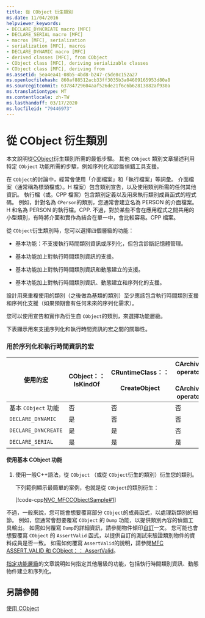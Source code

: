 ```yaml
---
title: 從 CObject 衍生類別
ms.date: 11/04/2016
helpviewer_keywords:
- DECLARE_DYNCREATE macro [MFC]
- DECLARE_SERIAL macro [MFC]
- macros [MFC], serialization
- serialization [MFC], macros
- DECLARE_DYNAMIC macro [MFC]
- derived classes [MFC], from CObject
- CObject class [MFC], deriving serializable classes
- CObject class [MFC], deriving from
ms.assetid: 5ea4ea41-08b5-4bd8-b247-c5de8c152a27
ms.openlocfilehash: 860af88512acb33ff3035b3a04609165953d80a8
ms.sourcegitcommit: 63784729604aaf526de21f6c6b62813882af930a
ms.translationtype: MT
ms.contentlocale: zh-TW
ms.lasthandoff: 03/17/2020
ms.locfileid: "79446973"
---
```

# <a name="deriving-a-class-from-cobject"></a>從 CObject 衍生類別

本文說明從[CObject](../mfc/reference/cobject-class.md)衍生類別所需的最低步驟。 其他 `CObject` 類別文章描述利用特定 `CObject` 功能所需的步驟，例如序列化和診斷偵錯工具支援。

在 `CObject`的討論中，經常會使用「介面檔案」和「執行檔案」等詞彙。 介面檔案（通常稱為標頭檔或）。H 檔案）包含類別宣告，以及使用類別所需的任何其他資訊。 執行檔（或。CPP 檔案）包含類別定義以及用來執行類別成員函式的程式碼。 例如，針對名為 `CPerson`的類別，您通常會建立名為 PERSON 的介面檔案。H 和名為 PERSON 的執行檔。CPP. 不過，對於某些不會在應用程式之間共用的小型類別，有時將介面和實作為結合在單一中，會比較容易。CPP 檔案。

從 `CObject`衍生類別時，您可以選擇四個層級的功能：

- 基本功能：不支援執行時間類別資訊或序列化，但包含診斷記憶體管理。

- 基本功能加上對執行時間類別資訊的支援。

- 基本功能加上對執行時間類別資訊和動態建立的支援。

- 基本功能加上對執行時間類別資訊、動態建立和序列化的支援。

設計用來重複使用的類別（之後做為基類的類別）至少應該包含執行時間類別支援和序列化支援（如果預期會有任何未來的序列化需求）。

您可以使用宣告和實作為衍生自 `CObject`的類別，來選擇功能層級。

下表顯示用來支援序列化和執行時間資訊的宏之間的關聯性。

### <a name="macros-used-for-serialization-and-run-time-information"></a>用於序列化和執行時間資訊的宏

|使用的宏|CObject：： IsKindOf|CRuntimeClass：：<br /><br /> CreateObject|CArchive：： operator > ><br /><br /> CArchive：： operator < <|
|----------------|-----------------------|--------------------------------------|-------------------------------------------------------|
|基本 `CObject` 功能|否|否|否|
|`DECLARE_DYNAMIC`|是|否|否|
|`DECLARE_DYNCREATE`|是|是|否|
|`DECLARE_SERIAL`|是|是|是|

#### <a name="to-use-basic-cobject-functionality"></a>使用基本 CObject 功能

1. 使用一般C++語法，從 `CObject` （或從 `CObject`衍生的類別）衍生您的類別。

   下列範例顯示最簡單的案例，也就是從 `CObject`的類別衍生：

   [!code-cpp[NVC_MFCCObjectSample#1](../mfc/codesnippet/cpp/deriving-a-class-from-cobject_1.h)]

不過，一般來說，您可能會想要覆寫部分 `CObject`的成員函式，以處理新類別的細節。 例如，您通常會想要覆寫 `CObject` 的 `Dump` 功能，以提供類別內容的偵錯工具輸出。 如需如何覆寫 `Dump`的詳細資訊，請參閱物件傾印[自訂](/previous-versions/visualstudio/visual-studio-2010/sc15kz85(v=vs.100))一文。 您可能也會想要覆寫 `CObject` 的 `AssertValid` 函式，以提供自訂的測試來驗證類別物件的資料成員是否一致。 如需如何覆寫 `AssertValid`的說明，請參閱[MFC ASSERT_VALID 和 CObject：： AssertValid](reference/diagnostic-services.md#assert_valid)。

[指定功能層級](../mfc/specifying-levels-of-functionality.md)的文章說明如何指定其他層級的功能，包括執行時間類別資訊、動態物件建立和序列化。

## <a name="see-also"></a>另請參閱

[使用 CObject](../mfc/using-cobject.md)
